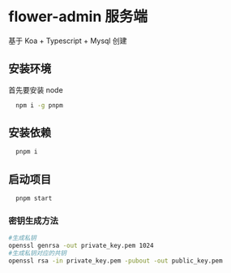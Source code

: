 # flower-admin 服务端

基于 Koa + Typescript + Mysql 创建

## 安装环境

首先要安装 node

```sh
  npm i -g pnpm
```

## 安装依赖

```sh
  pnpm i
```

## 启动项目

```sh
  pnpm start
```

### 密钥生成方法

```sh
#生成私钥
openssl genrsa -out private_key.pem 1024
#生成私钥对应的共钥
openssl rsa -in private_key.pem -pubout -out public_key.pem
```
